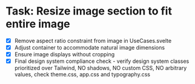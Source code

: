 # Task: Resize image section to fit entire image

- [x] Remove aspect ratio constraint from image in UseCases.svelte
- [x] Adjust container to accommodate natural image dimensions
- [x] Ensure image displays without cropping
- [x] Final design system compliance check - verify design system classes prioritized over Tailwind, NO shadows, NO custom CSS, NO arbitrary values, check theme.css, app.css and typography.css
